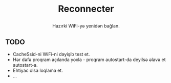 # <p align="center">Reconnecter</p>
<p align="center">Hazırki WiFi-yə yenidən bağlan.</p>

## TODO
- CacheSsid-ni WiFi-ni dəyişib test et.
- Hər dəfə proqram açılanda yoxla - proqram autostart-da deyilsə əlavə et autostart-a.
- Ehtiyac olsa loqlama et.
- ...
